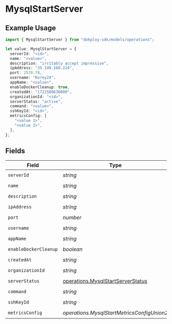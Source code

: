 # MysqlStartServer

## Example Usage

```typescript
import { MysqlStartServer } from "dokploy-sdk/models/operations";

let value: MysqlStartServer = {
  serverId: "<id>",
  name: "<value>",
  description: "irritably accept impressive",
  ipAddress: "35.149.168.224",
  port: 2578.78,
  username: "Korey24",
  appName: "<value>",
  enableDockerCleanup: true,
  createdAt: "1722588630800",
  organizationId: "<id>",
  serverStatus: "active",
  command: "<value>",
  sshKeyId: "<id>",
  metricsConfig: [
    "<value 1>",
    "<value 2>",
  ],
};
```

## Fields

| Field                                                                                  | Type                                                                                   | Required                                                                               | Description                                                                            |
| -------------------------------------------------------------------------------------- | -------------------------------------------------------------------------------------- | -------------------------------------------------------------------------------------- | -------------------------------------------------------------------------------------- |
| `serverId`                                                                             | *string*                                                                               | :heavy_check_mark:                                                                     | N/A                                                                                    |
| `name`                                                                                 | *string*                                                                               | :heavy_check_mark:                                                                     | N/A                                                                                    |
| `description`                                                                          | *string*                                                                               | :heavy_check_mark:                                                                     | N/A                                                                                    |
| `ipAddress`                                                                            | *string*                                                                               | :heavy_check_mark:                                                                     | N/A                                                                                    |
| `port`                                                                                 | *number*                                                                               | :heavy_check_mark:                                                                     | N/A                                                                                    |
| `username`                                                                             | *string*                                                                               | :heavy_check_mark:                                                                     | N/A                                                                                    |
| `appName`                                                                              | *string*                                                                               | :heavy_check_mark:                                                                     | N/A                                                                                    |
| `enableDockerCleanup`                                                                  | *boolean*                                                                              | :heavy_check_mark:                                                                     | N/A                                                                                    |
| `createdAt`                                                                            | *string*                                                                               | :heavy_check_mark:                                                                     | N/A                                                                                    |
| `organizationId`                                                                       | *string*                                                                               | :heavy_check_mark:                                                                     | N/A                                                                                    |
| `serverStatus`                                                                         | [operations.MysqlStartServerStatus](../../models/operations/mysqlstartserverstatus.md) | :heavy_check_mark:                                                                     | N/A                                                                                    |
| `command`                                                                              | *string*                                                                               | :heavy_check_mark:                                                                     | N/A                                                                                    |
| `sshKeyId`                                                                             | *string*                                                                               | :heavy_check_mark:                                                                     | N/A                                                                                    |
| `metricsConfig`                                                                        | *operations.MysqlStartMetricsConfigUnion2*                                             | :heavy_check_mark:                                                                     | N/A                                                                                    |